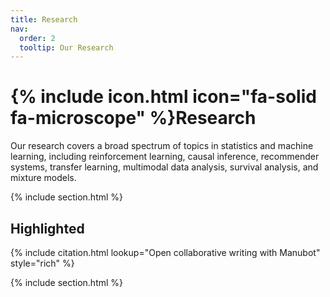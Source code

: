 ```yaml
---
title: Research
nav:
  order: 2
  tooltip: Our Research
---
```


# {% include icon.html icon="fa-solid fa-microscope" %}Research

Our research covers a broad spectrum of topics in statistics and machine learning, including reinforcement learning, causal inference, recommender systems, transfer learning, multimodal data analysis, survival analysis, and mixture models.

{% include section.html %}

## Highlighted

{% include citation.html lookup="Open collaborative writing with Manubot" style="rich" %}

{% include section.html %}




